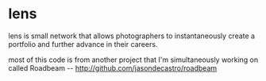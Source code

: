 # lens
lens is small network that allows photographers to instantaneously create a portfolio and further advance in their careers.

most of this code is from another project that I'm simultaneously working on called Roadbeam -- http://github.com/jasondecastro/roadbeam
